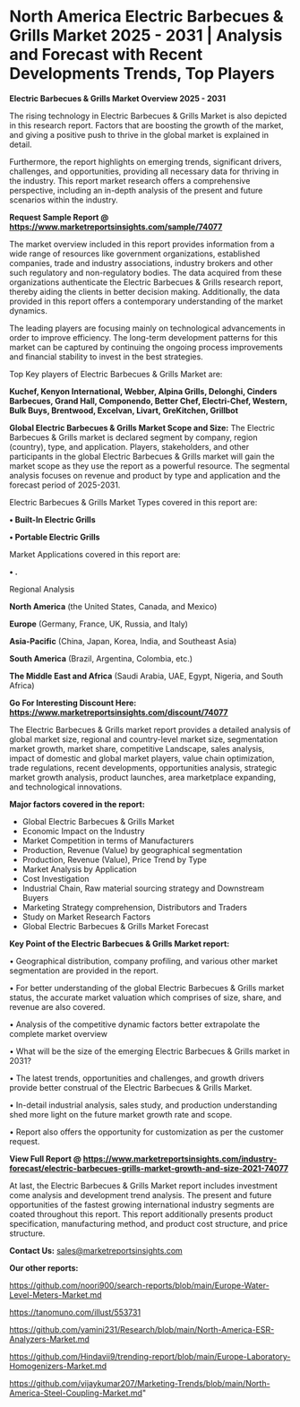 # North America Electric Barbecues & Grills Market 2025 - 2031 | Analysis and Forecast with Recent Developments Trends, Top Players

<Strong> Electric Barbecues & Grills Market Overview 2025 - 2031</strong>

The rising technology in Electric Barbecues & Grills Market is also depicted in this research report. Factors that are boosting the growth of the market, and giving a positive push to thrive in the global market is explained in detail.

Furthermore, the report highlights on emerging trends, significant drivers, challenges, and opportunities, providing all necessary data for thriving in the industry. This report market research offers a comprehensive perspective, including an in-depth analysis of the present and future scenarios within the industry.

<strong>Request Sample Report @ <a href=https://www.marketreportsinsights.com/sample/74077>https://www.marketreportsinsights.com/sample/74077</a></strong>

The market overview included in this report provides information from a wide range of resources like government organizations, established companies, trade and industry associations, industry brokers and other such regulatory and non-regulatory bodies. The data acquired from these organizations authenticate the Electric Barbecues & Grills research report, thereby aiding the clients in better decision making. Additionally, the data provided in this report offers a contemporary understanding of the market dynamics.

The leading players are focusing mainly on technological advancements in order to improve efficiency. The long-term development patterns for this market can be captured by continuing the ongoing process improvements and financial stability to invest in the best strategies.

Top Key players of Electric Barbecues & Grills Market are:

<strong>Kuchef, Kenyon International, Webber, Alpina Grills, Delonghi, Cinders Barbecues, Grand Hall, Componendo, Better Chef, Electri-Chef, Western, Bulk Buys, Brentwood, Excelvan, Livart, GreKitchen, Grillbot</strong>

<strong><b>Global Electric Barbecues & Grills Market Scope and Size:</b></strong>
The Electric Barbecues & Grills market is declared segment by company, region (country), type, and application. Players, stakeholders, and other participants in the global Electric Barbecues & Grills market will gain the market scope as they use the report as a powerful resource. The segmental analysis focuses on revenue and product by type and application and the forecast period of 2025-2031.

Electric Barbecues & Grills Market Types covered in this report are:

<strong>• Built-In Electric Grills

• Portable Electric Grills</strong>

Market Applications covered in this report are:

<strong>• .</strong> 

Regional Analysis

<strong>North America</strong> (the United States, Canada, and Mexico)

<strong>Europe</strong> (Germany, France, UK, Russia, and Italy)

<strong>Asia-Pacific</strong> (China, Japan, Korea, India, and Southeast Asia)

<strong>South America</strong> (Brazil, Argentina, Colombia, etc.)

<strong>The Middle East and Africa</strong> (Saudi Arabia, UAE, Egypt, Nigeria, and South Africa)

<strong>Go For Interesting Discount Here: <a href=https://www.marketreportsinsights.com/discount/74077>https://www.marketreportsinsights.com/discount/74077</a></strong>

The Electric Barbecues & Grills market report provides a detailed analysis of global market size, regional and country-level market size, segmentation market growth, market share, competitive Landscape, sales analysis, impact of domestic and global market players, value chain optimization, trade regulations, recent developments, opportunities analysis, strategic market growth analysis, product launches, area marketplace expanding, and technological innovations.

<strong><b>Major factors covered in the report:</b></strong>
<ul>
  <li>Global Electric Barbecues & Grills Market </li>
  <li>Economic Impact on the Industry</li>
  <li>Market Competition in terms of Manufacturers</li>
  <li>Production, Revenue (Value) by geographical segmentation</li>
  <li>Production, Revenue (Value), Price Trend by Type</li>
  <li>Market Analysis by Application</li>
  <li>Cost Investigation</li>
  <li>Industrial Chain, Raw material sourcing strategy and Downstream Buyers</li>
  <li>Marketing Strategy comprehension, Distributors and Traders</li>
  <li>Study on Market Research Factors</li>
  <li>Global Electric Barbecues & Grills Market Forecast</li>
</ul>

<strong><b>Key Point of the Electric Barbecues & Grills Market report:</b></strong>

• Geographical distribution, company profiling, and various other market segmentation are provided in the report.

• For better understanding of the global Electric Barbecues & Grills market status, the accurate market valuation which comprises of size, share, and revenue are also covered.

• Analysis of the competitive dynamic factors better extrapolate the complete market overview

• What will be the size of the emerging Electric Barbecues & Grills market in 2031?

• The latest trends, opportunities and challenges, and growth drivers provide better construal of the Electric Barbecues & Grills Market.

• In-detail industrial analysis, sales study, and production understanding shed more light on the future market growth rate and scope.

• Report also offers the opportunity for customization as per the customer request.

<strong><b>View Full Report @ <a href=https://www.marketreportsinsights.com/industry-forecast/electric-barbecues-grills-market-growth-and-size-2021-74077>https://www.marketreportsinsights.com/industry-forecast/electric-barbecues-grills-market-growth-and-size-2021-74077</a></b></strong>


At last, the Electric Barbecues & Grills Market report includes investment come analysis and development trend analysis. The present and future opportunities of the fastest growing international industry segments are coated throughout this report. This report additionally presents product specification, manufacturing method, and product cost structure, and price structure.

<strong>Contact Us:</strong>
sales@marketreportsinsights.com

<strong>Our other reports:</strong>

<a href=https://github.com/noori900/search-reports/blob/main/Europe-Water-Level-Meters-Market.md>https://github.com/noori900/search-reports/blob/main/Europe-Water-Level-Meters-Market.md</a>

<a href=https://tanomuno.com/illust/553731>https://tanomuno.com/illust/553731</a>

<a href=https://github.com/yamini231/Research/blob/main/North-America-ESR-Analyzers-Market.md>https://github.com/yamini231/Research/blob/main/North-America-ESR-Analyzers-Market.md</a>

<a href=https://github.com/Hindavii9/trending-report/blob/main/Europe-Laboratory-Homogenizers-Market.md>https://github.com/Hindavii9/trending-report/blob/main/Europe-Laboratory-Homogenizers-Market.md</a>

<a href=https://github.com/vijaykumar207/Marketing-Trends/blob/main/North-America-Steel-Coupling-Market.md>https://github.com/vijaykumar207/Marketing-Trends/blob/main/North-America-Steel-Coupling-Market.md</a>"
